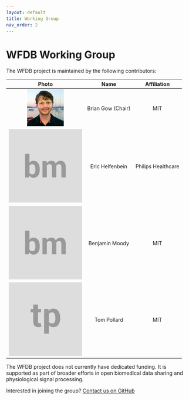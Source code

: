 ```yaml
---
layout: default
title: Working Group
nav_order: 2
---
```


# WFDB Working Group

The WFDB project is maintained by the following contributors:

| Photo | Name | Affiliation |
|:-----:|:----:|:-----------:|
| ![Photo](assets/briangow.png) | Brian Gow (Chair) | MIT |
| ![Photo](assets/bm.svg) | Eric Helfenbein | Philips Healthcare |
| ![Photo](assets/bm.svg) | Benjamin Moody | MIT |
| ![Photo](assets/tp.svg) | Tom Pollard | MIT |

The WFDB project does not currently have dedicated funding. It is supported as part of broader efforts in open biomedical data sharing and physiological signal processing.

Interested in joining the group? [Contact us on GitHub](https://github.com/wfdb/wfdb.github.io)
